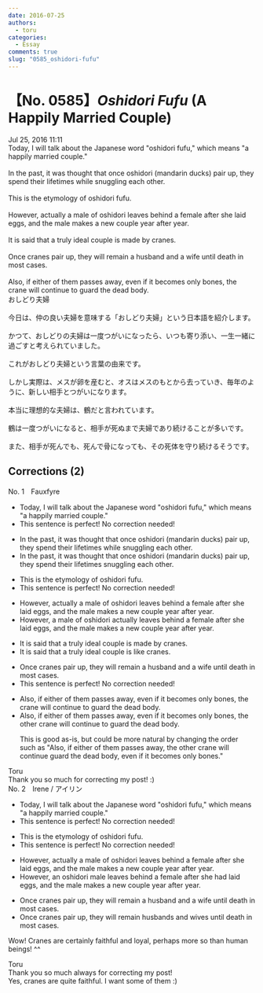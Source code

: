 ```yaml
---
date: 2016-07-25
authors:
  - toru
categories:
  - Essay
comments: true
slug: "0585_oshidori-fufu"
---
```


# 【No. 0585】<strong><em>Oshidori Fufu</strong></em> (A Happily Married Couple)
<div class="date">Jul 25, 2016 11:11</div>
<div id="post"><div id="body_show_ori">
Today, I will talk about the Japanese word "oshidori fufu," which means "a happily married couple."<br/><br/>In the past, it was thought that once oshidori (mandarin ducks) pair up, they spend their lifetimes while snuggling each other.<br/><br/>This is the etymology of oshidori fufu.<br/><br/>However, actually a male of oshidori leaves behind a female after she laid eggs, and the male makes a new couple year after year.<br/><br/>It is said that a truly ideal couple is made by cranes.<br/><br/>Once cranes pair up, they will remain a husband and a wife until death in most cases.<br/><br/>Also, if either of them passes away, even if it becomes only bones, the crane will continue to guard the dead body.
</div></div>

<!-- more -->

<div id="post_ja"><div id="body_show_mo">
おしどり夫婦<br/><br/>今日は、仲の良い夫婦を意味する「おしどり夫婦」という日本語を紹介します。<br/><br/>かつて、おしどりの夫婦は一度つがいになったら、いつも寄り添い、一生一緒に過ごすと考えられていました。<br/><br/>これがおしどり夫婦という言葉の由来です。<br/><br/>しかし実際は、メスが卵を産むと、オスはメスのもとから去っていき、毎年のように、新しい相手とつがいになります。<br/><br/>本当に理想的な夫婦は、鶴だと言われています。<br/><br/>鶴は一度つがいになると、相手が死ぬまで夫婦であり続けることが多いです。<br/><br/>また、相手が死んでも、死んで骨になっても、その死体を守り続けるそうです。
</div></div>

## Corrections (2)
<div id="block"><div class="first_name"> No. 1　<span class="just_name">Fauxfyre</span></div><div id="block2">
<ul class="correction_field">
<li class="incorrect">Today, I will talk about the Japanese word "oshidori fufu," which means "a happily married couple."</li>
<li class="corrected perfect">This sentence is perfect! No correction needed!</li>
</ul>
<ul class="correction_field">
<li class="incorrect">In the past, it was thought that once oshidori (mandarin ducks) pair up, they spend their lifetimes while snuggling each other.</li>
<li class="corrected correct">
In the past, it was thought that once oshidori (mandarin ducks) pair up, they spend their lifetimes snuggling each other.
</li>
</ul>
<ul class="correction_field">
<li class="incorrect">This is the etymology of oshidori fufu.</li>
<li class="corrected perfect">This sentence is perfect! No correction needed!</li>
</ul>
<ul class="correction_field">
<li class="incorrect">However, actually a male of oshidori leaves behind a female after she laid eggs, and the male makes a new couple year after year.</li>
<li class="corrected correct">
However, a male of oshidori actually leaves behind a female after she laid eggs, and the male makes a new couple year after year.
</li>
</ul>
<ul class="correction_field">
<li class="incorrect">It is said that a truly ideal couple is made by cranes.</li>
<li class="corrected correct">
It is said that a truly ideal couple is like cranes.
</li>
</ul>
<ul class="correction_field">
<li class="incorrect">Once cranes pair up, they will remain a husband and a wife until death in most cases.</li>
<li class="corrected perfect">This sentence is perfect! No correction needed!</li>
</ul>
<ul class="correction_field">
<li class="incorrect">Also, if either of them passes away, even if it becomes only bones, the crane will continue to guard the dead body.</li>
<li class="corrected correct">
Also, if either of them passes away, even if it becomes only bones, the other crane will continue to guard the dead body.
<p class="correction_comment">This is good as-is, but could be more natural by changing the order such as "Also, if either of them passes away, the other crane will continue guard the dead body, even if it becomes only bones."</p>
</li>
</ul>
</div><div class="name"><span class="just_name">Toru</span><br>
Thank you so much for correcting my post! :)
</div>
</div>
<div id="block"><div class="first_name"> No. 2　<span class="just_name">Irene / アイリン</span></div><div id="block2">
<ul class="correction_field">
<li class="incorrect">Today, I will talk about the Japanese word "oshidori fufu," which means "a happily married couple."</li>
<li class="corrected perfect">This sentence is perfect! No correction needed!</li>
</ul>
<ul class="correction_field">
<li class="incorrect">This is the etymology of oshidori fufu.</li>
<li class="corrected perfect">This sentence is perfect! No correction needed!</li>
</ul>
<ul class="correction_field">
<li class="incorrect">However, actually a male of oshidori leaves behind a female after she laid eggs, and the male makes a new couple year after year.</li>
<li class="corrected correct">
However, <span class="f_red">an oshidori male</span> leaves behind a female after she <span class="f_red">had</span> laid eggs, and the male makes a new couple year after year.
</li>
</ul>
<ul class="correction_field">
<li class="incorrect">Once cranes pair up, they will remain a husband and a wife until death in most cases.</li>
<li class="corrected correct">
Once cranes pair up, they <span class="f_red"><span class="sline">will</span></span> remain <span class="f_blue">husbands and wives </span>until death in most cases.
</li>
</ul>
<p class="comment_small">
 Wow! Cranes are certainly faithful and loyal, perhaps more so than human beings! ^^
</p>

</div><div class="name"><span class="just_name">Toru</span><br>
Thank you so much always for correcting my post!<br/>Yes, cranes are quite faithful. I want some of them :)
</div>
</div>
